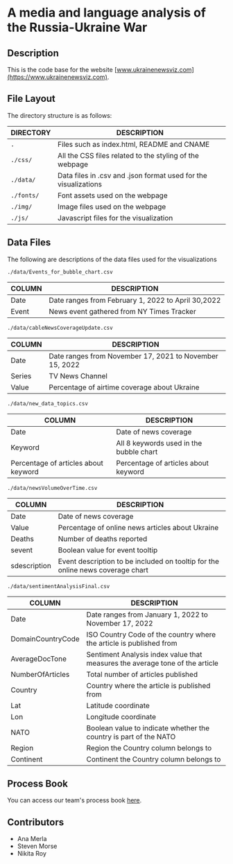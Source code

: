 # A media and language analysis of the Russia-Ukraine War

## Description
This is the code base for the website [www.ukrainenewsviz.com](https://www.ukrainenewsviz.com).

## File Layout
The directory structure is as follows:

DIRECTORY           | DESCRIPTION
--------------------|----------------------
`.`                 | Files such as index.html, README and CNAME
`./css/`            | All the CSS files related to the styling of the webpage
`./data/`           | Data files in .csv and .json format used for the visualizations
`./fonts/`          | Font assets used on the webpage
`./img/`            | Image files used on the webpage
`./js/`             | Javascript files for the visualization

## Data Files
The following are descriptions of the data files used for the visualizations

`./data/Events_for_bubble_chart.csv`

COLUMN          | DESCRIPTION
--------------------|----------------------
Date  | Date ranges from February 1, 2022 to April 30,2022 
Event           | News event gathered from NY Times Tracker


`./data/cableNewsCoverageUpdate.csv`

COLUMN          | DESCRIPTION
--------------------|----------------------
Date | Date ranges from November 17, 2021 to November 15, 2022
Series  | TV News Channel
Value          | Percentage of airtime coverage about Ukraine

`./data/new_data_topics.csv`

COLUMN          | DESCRIPTION
--------------------|----------------------
Date  | Date of news coverage
Keyword          | All 8 keywords used in the bubble chart
Percentage of articles about keyword      | Percentage of articles about  keyword

`./data/newsVolumeOverTime.csv`

COLUMN          | DESCRIPTION
--------------------|----------------------
Date  | Date of news coverage
Value            | Percentage of online news articles about Ukraine
Deaths          | Number of deaths reported 
sevent         | Boolean value for event tooltip
sdescription           | Event description to be included on tooltip for the online news coverage chart

`./data/sentimentAnalysisFinal.csv`

COLUMN          | DESCRIPTION
--------------------|----------------------
Date  | Date ranges from January 1, 2022 to November 17, 2022
DomainCountryCode            | ISO Country Code of the country where the article is published from
AverageDocTone          | Sentiment Analysis index value that measures the average tone of the article
NumberOfArticles        | Total number of articles published 
Country            | Country where the article is published from
Lat        | Latitude coordinate
Lon           | Longitude coordinate
NATO           | Boolean value to indicate whether the country is part of the NATO
Region       | Region the Country column belongs to 
Continent          | Continent the Country column belongs to

## Process Book 
You can access our team's process book [here](https://docs.google.com/document/d/1irR4jf540PWl2ra0mtCrA8QF9EhPCa9it9RGLRUddk8/edit?usp=sharing).

## Contributors
- Ana Merla
- Steven Morse
- Nikita Roy